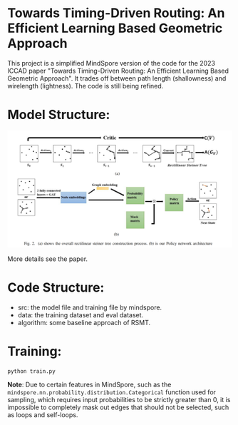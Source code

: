 # Towards Timing-Driven Routing: An Efficient Learning Based Geometric Approach

This project is a simplified MindSpore version of the code for the 2023 ICCAD paper "Towards Timing-Driven Routing: An Efficient Learning Based Geometric Approach". It trades off between path length (shallowness) and wirelength (lightness). The code is still being refined.



# Model Structure:



![image-20230917164118708](images/model.png)

More details see the paper.

# Code Structure:

- src: the model file and training file by mindspore.
- data: the training dataset and eval dataset.
- algorithm: some baseline approach of RSMT.

# Training:

 

```shell
python train.py
```

**Note**: Due to certain features in MindSpore, such as the `mindspore.nn.probability.distribution.Categorical` function used for sampling, which requires input probabilities to be strictly greater than 0, it is impossible to completely mask out edges that should not be selected, such as loops and self-loops.


